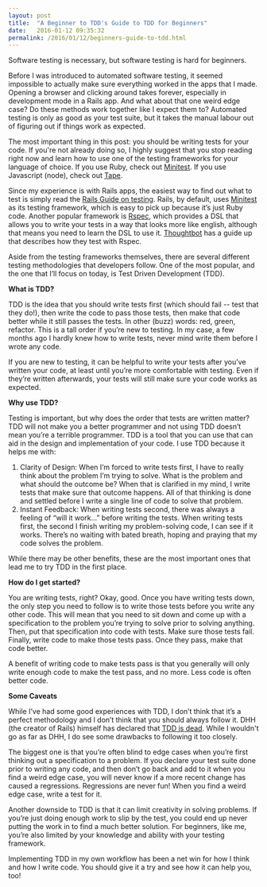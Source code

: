 ```yaml
---
layout: post
title:  "A Beginner to TDD's Guide to TDD for Beginners"
date:   2016-01-12 09:35:32
permalink: /2016/01/12/beginners-guide-to-tdd.html
---
```


Software testing is necessary, but software testing is hard for beginners.  

Before I was introduced to automated software testing, it seemed impossible to actually make sure everything worked in the apps that I made.  Opening a browser and clicking around takes forever, especially in development mode in a Rails app.  And what about that one weird edge case? Do these methods work together like I expect them to?  Automated testing is only as good as your test suite, but it takes the manual labour out of figuring out if things work as expected. 

The most important thing in this post: you should be writing tests for your code.  If you're not already doing so, I highly suggest that you stop reading right now and learn how to use one of the testing frameworks for your language of choice.  If you use Ruby, check out [Minitest](https://github.com/seattlerb/minitest).  If you use Javascript (node), check out [Tape](https://github.com/substack/tape). 

Since my experience is with Rails apps, the easiest way to find out what to test is simply read the [Rails Guide on testing](http://guides.rubyonrails.org/testing.html).  Rails, by default, uses [Minitest](https://github.com/seattlerb/minitest) as its testing framework, which is easy to pick up because it’s just Ruby code.  Another popular framework is [Rspec](http://rspec.info/), which provides a DSL that allows you to write your tests in a way that looks more like english, although that means you need to learn the DSL to use it.  [Thoughtbot](https://robots.thoughtbot.com/how-we-test-rails-applications) has a guide up that describes how they test with Rspec. 

Aside from the testing frameworks themselves, there are several different testing methodologies that developers follow.  One of the most popular, and the one that I’ll focus on today, is Test Driven Development (TDD).

**What is TDD?**

TDD is the idea that you should write tests first (which should fail -- test that they do!), then write the code to pass those tests, then make that code better while it still passes the tests. In other (buzz) words: red, green, refactor. This is a tall order if you’re new to testing.  In my case, a few months ago I hardly knew how to write tests, never mind write them before I wrote any code.  

If you are new to testing, it can be helpful to write your tests after you’ve written your code, at least until you’re more comfortable with testing.  Even if they’re written afterwards, your tests will still make sure your code works as expected.

**Why use TDD?**

Testing is important, but why does the order that tests are written matter?  TDD will not make you a better programmer and not using TDD doesn’t mean you’re a terrible programmer.  TDD is a tool that you can use that can aid in the design and implementation of your code.  I use TDD because it helps me with:

1. Clarity of Design: When I’m forced to write tests first, I have to really think about the problem I’m trying to solve.  What is the problem and what should the outcome be?  When that is clarified in my mind, I write tests that make sure that outcome happens.  All of that thinking is done and settled before I write a single line of code to solve that problem. 
2. Instant Feedback: When writing tests second, there was always a feeling of “will it work...” before writing the tests. When writing tests first, the second I finish writing my problem-solving code, I can see if it works.  There’s no waiting with bated breath, hoping and praying that my code solves the problem.  

While there may be other benefits, these are the most important ones that lead me to try TDD in the first place.

**How do I get started?**

You are writing tests, right?  Okay, good.  Once you have writing tests down, the only step you need to follow is to write those tests before you write any other code.  This will mean that you need to sit down and come up with a specification to the problem you’re trying to solve prior to solving anything.  Then, put that specification into code with tests.  Make sure those tests fail.  Finally, write code to make those tests pass.  Once they pass, make that code better.  

A benefit of writing code to make tests pass is that you generally will only write enough code to make the test pass, and no more.  Less code is often better code. 

**Some Caveats**

While I’ve had some good experiences with TDD, I don’t think that it’s a perfect methodology and I don’t think that you should always follow it.  DHH (the creator of Rails) himself has declared that [TDD is dead](http://david.heinemeierhansson.com/2014/tdd-is-dead-long-live-testing.html).  While I wouldn't go as far as DHH, I do see some drawbacks to following it too closely.

The biggest one is that you’re often blind to edge cases when you’re first thinking out a specification to a problem.  If you declare your test suite done prior to writing any code, and then don’t go back and add to it when you find a weird edge case, you will never know if a more recent change has caused a regressions.  Regressions are never fun!  When you find a weird edge case, write a test for it.

Another downside to TDD is that it can limit creativity in solving problems.  If you’re just doing enough work to slip by the test, you could end up never putting the work in to find a much better solution.  For beginners, like me, you’re also limited by your knowledge and ability with your testing framework.  

Implementing TDD in my own workflow has been a net win for how I think and how I write code.  You should give it a try and see how it can help you, too! 